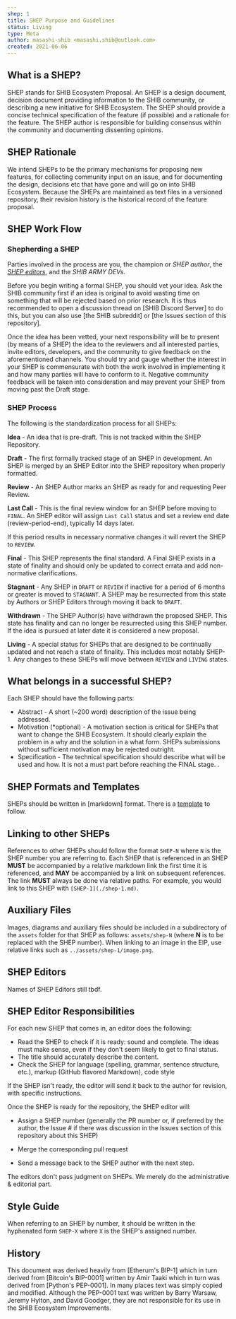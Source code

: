 ```yaml
---
shep: 1
title: SHEP Purpose and Guidelines
status: Living
type: Meta
author: masashi-shib <masashi.shib@outlook.com>
created: 2021-06-06
---
```


## What is a SHEP?

SHEP stands for SHIB Ecosystem Proposal. An SHEP is a design document, decision document providing information to the SHIB community, or describing a new initiative for SHIB Ecosystem. The SHEP should provide a concise technical specification of the feature (if possible) and a rationale for the feature. The SHEP author is responsible for building consensus within the community and documenting dissenting opinions.

## SHEP Rationale

We intend SHEPs to be the primary mechanisms for proposing new features, for collecting community input on an issue, and for documenting the design, decisions etc that have gone and will go on into SHIB Ecosystem. Because the SHEPs are maintained as text files in a versioned repository, their revision history is the historical record of the feature proposal.

## SHEP Work Flow

### Shepherding a SHEP

Parties involved in the process are you, the champion or *SHEP author*, the [*SHEP editors*](#shep-editors), and the *SHIB ARMY DEVs*.

Before you begin writing a formal SHEP, you should vet your idea. Ask the SHIB community first if an idea is original to avoid wasting time on something that will be rejected based on prior research. It is thus recommended to open a discussion thread on [SHIB Discord Server] to do this, but you can also use [the SHIB subreddit] or [the Issues section of this repository]. 

Once the idea has been vetted, your next responsibility will be to present (by means of a SHEP) the idea to the reviewers and all interested parties, invite editors, developers, and the community to give feedback on the aforementioned channels. You should try and gauge whether the interest in your SHEP is commensurate with both the work involved in implementing it and how many parties will have to conform to it. Negative community feedback will be taken into consideration and may prevent your SHEP from moving past the Draft stage.

### SHEP Process 

The following is the standardization process for all SHEPs:

**Idea** - An idea that is pre-draft. This is not tracked within the SHEP Repository.

**Draft** - The first formally tracked stage of an SHEP in development. An SHEP is merged by an SHEP Editor into the SHEP repository when properly formatted.

**Review** - An SHEP Author marks an SHEP as ready for and requesting Peer Review.

**Last Call** - This is the final review window for an SHEP before moving to `FINAL`. An SHEP editor will assign `Last Call` status and set a review end date (review-period-end), typically 14 days later.

If this period results in necessary normative changes it will revert the SHEP to `REVIEW`.

**Final** - This SHEP represents the final standard. A Final SHEP exists in a state of finality and should only be updated to correct errata and add non-normative clarifications.

**Stagnant** - Any SHEP in `DRAFT` or `REVIEW` if inactive for a period of 6 months or greater is moved to `STAGNANT`. A SHEP may be resurrected from this state by Authors or SHEP Editors through moving it back to `DRAFT`.

**Withdrawn** - The SHEP Author(s) have withdrawn the proposed SHEP. This state has finality and can no longer be resurrected using this SHEP number. If the idea is pursued at later date it is considered a new proposal.

**Living** - A special status for SHEPs that are designed to be continually updated and not reach a state of finality. This includes most notably SHEP-1. Any changes to these SHEPs will move between `REVIEW` and `LIVING` states.

## What belongs in a successful SHEP?

Each SHEP should have the following parts:

- Abstract - A short (~200 word) description of the issue being addressed.
- Motivation (*optional) - A motivation section is critical for SHEPs that want to change the SHIB Ecosystem. It should clearly explain the problem in a why and the solution in a what form. SHEPs submissions without sufficient motivation may be rejected outright.
- Specification - The technical specification should describe what will be used and how. It is not a must part before reaching the FINAL stage. .

## SHEP Formats and Templates

SHEPs should be written in [markdown] format. There is a [template](../shep-template.md) to follow.

## Linking to other SHEPs

References to other SHEPs should follow the format `SHEP-N` where `N` is the SHEP number you are referring to.  Each SHEP that is referenced in an SHEP **MUST** be accompanied by a relative markdown link the first time it is referenced, and **MAY** be accompanied by a link on subsequent references.  The link **MUST** always be done via relative paths. For example, you would link to this SHEP with `[SHEP-1](./shep-1.md)`.

## Auxiliary Files

Images, diagrams and auxiliary files should be included in a subdirectory of the `assets` folder for that SHEP as follows: `assets/shep-N` (where **N** is to be replaced with the SHEP number). When linking to an image in the EIP, use relative links such as `../assets/shep-1/image.png`.

## SHEP Editors

Names of SHEP Editors still tbdf.

## SHEP Editor Responsibilities

For each new SHEP that comes in, an editor does the following:

- Read the SHEP to check if it is ready: sound and complete. The ideas must make sense, even if they don't seem likely to get to final status.
- The title should accurately describe the content.
- Check the SHEP for language (spelling, grammar, sentence structure, etc.), markup (GitHub flavored Markdown), code style

If the SHEP isn't ready, the editor will send it back to the author for revision, with specific instructions.

Once the SHEP is ready for the repository, the SHEP editor will:

- Assign a SHEP number (generally the PR number or, if preferred by the author, the Issue # if there was discussion in the Issues section of this repository about this SHEP)

- Merge the corresponding pull request

- Send a message back to the SHEP author with the next step.

The editors don't pass judgment on SHEPs. We merely do the administrative & editorial part.

## Style Guide

When referring to an SHEP by number, it should be written in the hyphenated form `SHEP-X` where `X` is the SHEP's assigned number.

## History

This document was derived heavily from [Etherum's BIP-1] which in turn derived from [Bitcoin's BIP-0001] written by Amir Taaki which in turn was derived from [Python's PEP-0001]. In many places text was simply copied and modified. Although the PEP-0001 text was written by Barry Warsaw, Jeremy Hylton, and David Goodger, they are not responsible for its use in the SHIB Ecosystem Improvements.
